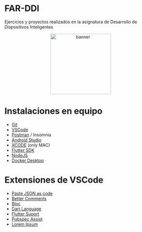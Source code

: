 # FAR-DDI
Ejercicios y proyectos realizados en la asignatura de Desarrollo de Dispositivos Inteligentes

<p align="center">
    <img src="https://encrypted-tbn0.gstatic.com/images?q=tbn:ANd9GcQypF4Rf1DaeT5WKC8aXM02WdcQd1H65bNNLw&usqp=CAU" alt="banner" width="200">
</p>

# Instalaciones en equipo

- [Git](https://git-scm.com/)
- [VSCode](https://code.visualstudio.com/)
- [Postman](https://www.postman.com/)  / Insomnia
- [Android Studio](https://developer.android.com/studio?hl=es-419)
- [XCODE](https://apps.apple.com/es/app/xcode/id497799835?mt=12) (only MAC)
- [Flutter SDK](https://docs.flutter.dev/get-started/install)
- [NodeJS](https://nodejs.org/en)
- [Docker Desktop](https://www.docker.com/products/docker-desktop/)
 
 # Extensiones de VSCode

 - [Paste JSON as code](https://marketplace.visualstudio.com/items?itemName=quicktype.quicktype)
 - [Better Comments](https://marketplace.visualstudio.com/items?itemName=aaron-bond.better-comments)
 - [Bloc](https://marketplace.visualstudio.com/items?itemName=FelixAngelov.bloc)
 - [Dart Language](https://marketplace.visualstudio.com/items?itemName=Dart-Code.dart-code)
 - [Flutter Suport](https://marketplace.visualstudio.com/items?itemName=Dart-Code.flutter)
 - [Pubspec Assist](https://marketplace.visualstudio.com/items?itemName=jeroen-meijer.pubspec-assist)
 - [Lorem Ipsum](https://marketplace.visualstudio.com/items?itemName=Tyriar.lorem-ipsum)